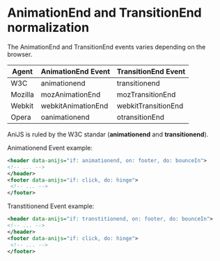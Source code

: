 AnimationEnd and TransitionEnd normalization
============================================

The AnimationEnd and TransitionEnd events varies depending on the browser.

| Agent   | AnimationEnd Event | TransitionEnd Event |  
| ----    | -----------------  | ------------------- |  
| W3C     | animationend       | transitionend        |  
| Mozilla | mozAnimationEnd    | mozTransitionEnd     |  
| Webkit  | webkitAnimationEnd | webkitTransitionEnd  |  
| Opera   | oanimationend      | otransitionEnd	 |  

AniJS is ruled by the W3C standar (**animationend** and **transitionend**).


Animationend Event example: 

```xml
<header data-anijs="if: animationend, on: footer, do: bounceIn">
<!-- ... -->
</header>
<footer data-anijs="if: click, do: hinge">
 <!-- ... -->
</footer>
```

Transtitionend Event example: 

```xml
<header data-anijs="if: transtitionend, on: footer, do: bounceIn">
<!-- ... -->
</header>
<footer data-anijs="if: click, do: hinge">
 <!-- ... -->
</footer>
```
